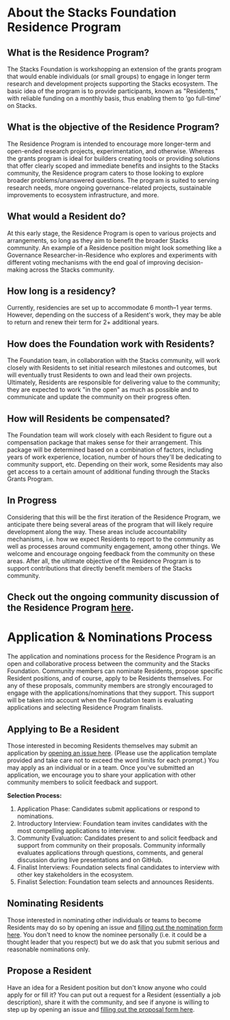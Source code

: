 # About the Stacks Foundation Residence Program

## What is the Residence Program?
The Stacks Foundation is workshopping an extension of the grants program that would enable individuals (or small groups) to engage in longer term research and development projects supporting the Stacks ecosystem. The basic idea of the program is to provide participants, known as "Residents," with reliable funding on a monthly basis, thus enabling them to ‘go full-time’ on Stacks.

## What is the objective of the Residence Program?
The Residence Program is intended to encourage more longer-term and open-ended research projects, experimentation, and otherwise. Whereas the grants program is ideal for builders creating tools or providing solutions that offer clearly scoped and immediate benefits and insights to the Stacks community, the Residence program caters to those looking to explore broader problems/unanswered questions. The program is suited to serving research needs, more ongoing governance-related projects, sustainable improvements to ecosystem infrastructure, and more.

## What would a Resident do?
At this early stage, the Residence Program is open to various projects and arrangements, so long as they aim to benefit the broader Stacks community. An example of a Residence position might look something like a Governance Researcher-in-Residence who explores and experiments with different voting mechanisms with the end goal of improving decision-making across the Stacks community.

## How long is a residency?
Currently, residencies are set up to accommodate 6 month–1 year terms. However, depending on the success of a Resident's work, they may be able to return and renew their term for 2+ additional years.

## How does the Foundation work with Residents?
The Foundation team, in collaboration with the Stacks community, will work closely with Residents to set initial research milestones and outcomes, but will eventually trust Residents to own and lead their own projects. Ultimately, Residents are responsible for delivering value to the community; they are expected to work "in the open" as much as possible and to communicate and update the community on their progress often.

## How will Residents be compensated?
The Foundation team will work closely with each Resident to figure out a compensation package that makes sense for their arrangement. This package will be determined based on a combination of factors, including years of work experience, location, number of hours they'll be dedicating to community support, etc. Depending on their work, some Residents may also get access to a certain amount of additional funding through the Stacks Grants Program.

## In Progress
Considering that this will be the first iteration of the Residence Program, we anticipate there being several areas of the program that will likely require development along the way. These areas include accountability mechanisms, i.e. how we expect Residents to report to the community as well as processes around community engagement, among other things. We welcome and encourage ongoing feedback from the community on these areas. After all, the ultimate objective of the Residence Program is to support contributions that directly benefit members of the Stacks community.

## Check out the ongoing community discussion of the Residence Program [here](https://forum.stacks.org/t/exploring-a-stacks-residence-program/12252).

# Application & Nominations Process
The application and nominations process for the Residence Program is an open and collaborative process between the community and the Stacks Foundation. Community members can nominate Residents, propose specific Resident positions, and of course, apply to be Residents themselves. For any of these proposals, community members are strongly encouraged to engage with the applications/nominations that they support. This support will be taken into account when the Foundation team is evaluating applications and selecting Residence Program finalists.

## Applying to Be a Resident
Those interested in becoming Residents themselves may submit an application by [opening an issue here](https://github.com/stacksgov/residence-program/issues/new/choose). (Please use the application template provided and take care not to exceed the word limits for each prompt.) You may apply as an individual or in a team. Once you've submitted an application, we encourage you to share your application with other community members to solicit feedback and support.

**Selection Process:**
1. Application Phase: Candidates submit applications or respond to nominations.
2. Introductory Interview: Foundation team invites candidates with the most compelling applications to interview.
3. Community Evaluation: Candidates present to and solicit feedback and support from community on their proposals. Community informally evaluates applications through questions, comments, and general discussion during live presentations and on GitHub.
5. Finalist Interviews: Foundation selects final candidates to interview with other key stakeholders in the ecosystem.
6. Finalist Selection: Foundation team selects and announces Residents.

## Nominating Residents
Those interested in nominating other individuals or teams to become Residents may do so by opening an issue and [filling out the nomination form here](https://github.com/stacksgov/residence-program/issues/new/choose). You don't need to know the nominee personally (i.e. it could be a thought leader that you respect) but we do ask that you submit serious and reasonable nominations only.

## Propose a Resident
Have an idea for a Resident position but don't know anyone who could apply for or fill it? You can put out a request for a Resident (essentially a job description), share it with the community, and see if anyone is willing to step up by opening an issue and [filling out the proposal form here](https://github.com/stacksgov/residence-program/issues/new/choose).
